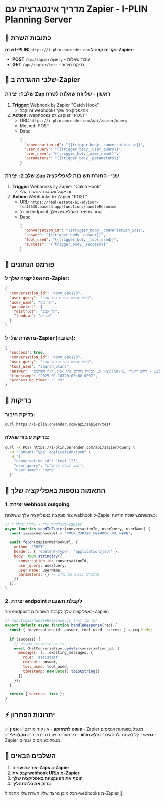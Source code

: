 # מדריך אינטגרציה עם Zapier - I-PLIN Planning Server

## 🔗 כתובות השרת

**שרת I-PLIN:** `https://i-plin.onrender.com`
**נקודות קצה ל-Zapier:**
- **POST** `/api/zapier/query` - עיבוד שאלות
- **GET** `/api/zapier/test` - בדיקת חיבור

## 🚀 שלבי ההגדרה ב-Zapier

### שלב 1: יצירת Zap ראשון - שליחת שאלות לשרת
1. **Trigger:** Webhook by Zapier "Catch Hook" 
   - זה יקבל webhooks מהאפליקציה שלך
2. **Action:** Webhooks by Zapier "POST" 
   - URL: `https://i-plin.onrender.com/api/zapier/query`
   - Method: POST
   - Data: 
     ```json
     {
       "conversation_id": "{{trigger_body__conversation_id}}",
       "user_query": "{{trigger_body__user_query}}",
       "user_name": "{{trigger_body__user_name}}",
       "parameters": "{{trigger_body__parameters}}"
     }
     ```

### שלב 2: יצירת Zap שני - החזרת תשובות לאפליקציה
1. **Trigger:** Webhooks by Zapier "Catch Hook"
   - זה יקבל תשובות מהשרת שלי
2. **Action:** Webhooks by Zapier "POST"
   - URL: `https://real-estate-ai-advisor-fca13530.base44.app/functions/handleResponse`
   - או כל endpoint אחר שתיצור באפליקציה שלך
   - Data:
     ```json
     {
       "conversation_id": "{{trigger_body__conversation_id}}",
       "answer": "{{trigger_body__answer}}",
       "tool_used": "{{trigger_body__tool_used}}",
       "success": "{{trigger_body__success}}"
     }
     ```

## 📨 פורמט הנתונים

### מהאפליקציה שלך ל-Zapier:
```json
{
  "conversation_id": "conv_abc123",
  "user_query": "חפש תכניות מגורים בתל אביב",
  "user_name": "יוסי כהן",
  "parameters": {
    "district": "תל אביב",
    "landuse": "מגורים"
  }
}
```

### מהשרת שלי ל-Zapier (תגובה):
```json
{
  "success": true,
  "conversation_id": "conv_abc123",
  "user_query": "חפש תכניות מגורים בתל אביב",
  "tool_used": "search_plans",
  "answer": "נמצאו 15 תכניות מגורים בתל אביב. הנה הפרטים:\n\n1. תכנית מס' 12345 - רחוב דיזנגוף...",
  "timestamp": "2025-01-10T20:00:00.000Z",
  "processing_time": "1.2s"
}
```

## 🧪 בדיקות

### בדיקת חיבור:
```bash
curl https://i-plin.onrender.com/api/zapier/test
```

### בדיקת עיבוד שאלה:
```bash
curl -X POST https://i-plin.onrender.com/api/zapier/query \
  -H "Content-Type: application/json" \
  -d '{
    "conversation_id": "test_123",
    "user_query": "חפש תכניות בירושלים",
    "user_name": "בדיקה"
  }'
```

## 🔧 התאמות נוספות באפליקציה שלך

### 1. יצירת webhook outgoing
צור פונקציה באפליקציה שלך ששולחת webhook ל-Zapier כשמשתמש שולח הודעה:

```javascript
// באפליקציה שלך - שליחת שאלה ל-Zapier
async function sendToZapier(conversationId, userQuery, userName) {
  const zapierWebhookUrl = 'YOUR_ZAPIER_WEBHOOK_URL_HERE';
  
  await fetch(zapierWebhookUrl, {
    method: 'POST',
    headers: { 'Content-Type': 'application/json' },
    body: JSON.stringify({
      conversation_id: conversationId,
      user_query: userQuery,
      user_name: userName,
      parameters: {} // פרמטרים נוספים אם נדרש
    })
  });
}
```

### 2. יצירת endpoint לקבלת תשובות
צור endpoint באפליקציה שלך לקבלת תשובות מ-Zapier:

```javascript
// functions/handleResponse.js (או שם דומה)
export default async function handleResponse(req) {
  const { conversation_id, answer, tool_used, success } = req.body;
  
  if (success) {
    // עדכן את השיחה עם התשובה
    await ChatConversation.update(conversation_id, {
      messages: [...existing_messages, {
        role: 'assistant',
        content: answer,
        tool_used: tool_used,
        timestamp: new Date().toISOString()
      }]
    });
  }
  
  return { success: true };
}
```

## ⚡ יתרונות הפתרון

✅ **פשוט לתחזוקה** - אין קוד מורכב
✅ **אמין** - Zapier מטפל בשגיאות ועומסים  
✅ **גמיש** - קל לשנות ולהתאים
✅ **ללא תלות** - כל מערכת עובדת בנפרד
✅ **סקלבילי** - Zapier מטפל בעומסים גבוהים

## 🎯 השלבים הבאים

1. **צור את שני ה-Zaps ב-Zapier**
2. **קבל את webhook URLs מ-Zapier**  
3. **הוסף את הפונקציות באפליקציה שלך**
4. **בדוק את כל התהליך**

הכל מוכן מהצד שלי! השרת שלי מחכה ל-webhooks מ-Zapier 🚀